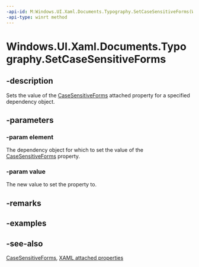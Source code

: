 ```yaml
---
-api-id: M:Windows.UI.Xaml.Documents.Typography.SetCaseSensitiveForms(Windows.UI.Xaml.DependencyObject,System.Boolean)
-api-type: winrt method
---
```


<!-- Method syntax
public void SetCaseSensitiveForms(Windows.UI.Xaml.DependencyObject element, System.Boolean value)
-->

# Windows.UI.Xaml.Documents.Typography.SetCaseSensitiveForms

## -description
Sets the value of the [CaseSensitiveForms](typography_casesensitiveforms.md) attached property for a specified dependency object.



## -parameters
### -param element
The dependency object for which to set the value of the [CaseSensitiveForms](typography_casesensitiveforms.md) property.

### -param value
The new value to set the property to.

## -remarks

## -examples

## -see-also

[CaseSensitiveForms](typography_casesensitiveforms.md), [XAML attached properties](/windows/uwp/xaml-platform/attached-properties-overview)

